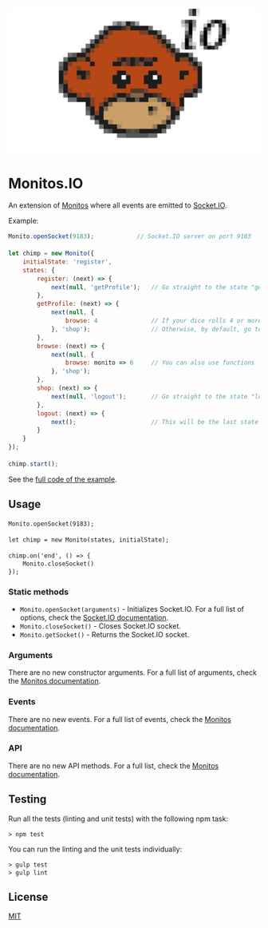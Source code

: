 ![Monitos](assets/monitos.io.png?raw=true "Monitos.IO")

# Monitos.IO

An extension of [Monitos](https://github.com/dunkelheit/monitos) where all events are emitted to [Socket.IO](http://socket.io).

Example:

```javascript
Monito.openSocket(9183);            // Socket.IO server on port 9183

let chimp = new Monito({
    initialState: 'register',
    states: {
        register: (next) => {
            next(null, 'getProfile');   // Go straight to the state "getProfile"
        },
        getProfile: (next) => {
            next(null, {
                browse: 4               // If your dice rolls 4 or more, go to "browse"
            }, 'shop');                 // Otherwise, by default, go to "shop"
        },
        browse: (next) => {
            next(null, {
                browse: monito => 6     // You can also use functions
            }, 'shop');                 
        },
        shop: (next) => {
            next(null, 'logout');       // Go straight to the state "logout"
        },
        logout: (next) => {
            next();                     // This will be the last state
        }
    }
});

chimp.start();
```

See the [full code of the example](example).

## Usage

```
Monito.openSocket(9183);

let chimp = new Monito(states, initialState);

chimp.on('end', () => {
    Monito.closeSocket()
});
```

### Static methods

* `Monito.openSocket(arguments)` - Initializes Socket.IO. For a full list of options, check the [Socket.IO documentation](http://socket.io/docs/server-api/#server).
* `Monito.closeSocket()` - Closes Socket.IO socket.
* `Monito.getSocket()` - Returns the Socket.IO socket.

### Arguments

There are no new constructor arguments. For a full list of arguments, check the [Monitos documentation](https://github.com/dunkelheit/monitos#arguments).
 
### Events

There are no new events. For a full list of events, check the [Monitos documentation](https://github.com/dunkelheit/monitos#events).

### API

There are no new API methods.  For a full list, check the [Monitos documentation](https://github.com/dunkelheit/monitos#API).

## Testing

Run all the tests (linting and unit tests) with the following npm task:

```
> npm test
```

You can run the linting and the unit tests individually:

```
> gulp test
> gulp lint
```

## License

[MIT](LICENSE)